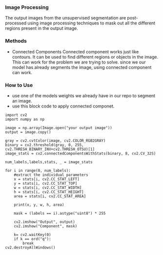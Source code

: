 ### Image Processing

The output images from the unsupervised segmentation are post-processed using image processing techniques to mask out all the different regions present in the output image.

### Methods
- Connected Components
Connected component works just like contours. It can be used to find different regions or objects in the image. This can work for the problem we are trying to solve. since we our model has already segments the image, using connected component can work.

### How to Use
- use one of the models weights we already have in our repo to segment an image.
- use this block code to apply connected componet.


```
import cv2
import numpy as np

image = np.array(Image.open("your output image"))
output = image.copy()

gray = cv2.cvtColor(image, cv2.COLOR_RGB2GRAY)
binary = cv2.threshold(gray, 0, 255, cv2.THRESH_BINARY_INV+cv2.THRESH_OTSU)[1]
image_stats = cv2.connectedComponentsWithStats(binary, 8, cv2.CV_32S)

num_labels,labels,stats, _ = image_stats

for i in range(0, num_labels):
    #extract the individual parameters 
    x = stats[i, cv2.CC_STAT_LEFT]
    y = stats[i, cv2.CC_STAT_TOP]
    w = stats[i, cv2.CC_STAT_WIDTH]
    h = stats[i, cv2.CC_STAT_HEIGHT]
    area = stats[i, cv2.CC_STAT_AREA]
    
    print(x, y, w, h, area)
    
    mask = (labels == i).astype("uint8") * 255
    
    cv2.imshow("Output", output)
    cv2.imshow("Component", mask)
    
    k= cv2.waitKey(0)
    if k == ord("q"):
        break
cv2.destroyAllWindows()
```